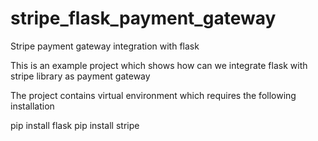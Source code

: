 # stripe_flask_payment_gateway
Stripe payment gateway integration with flask

This is an example project which shows how can we integrate flask with stripe library as payment gateway

The project contains virtual environment which requires the following installation

pip install flask
pip install stripe